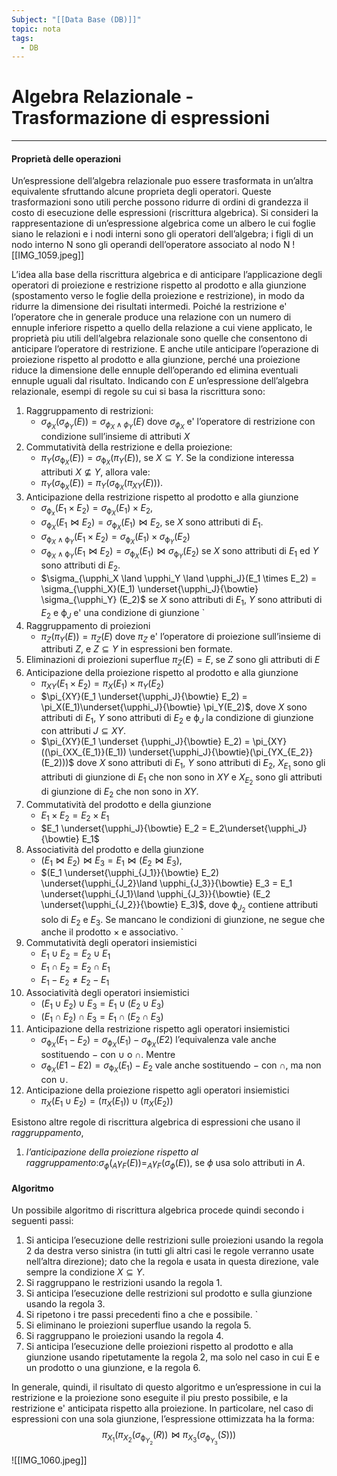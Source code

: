 ```yaml
---
Subject: "[[Data Base (DB)]]"
topic: nota
tags:
  - DB
---
```

# Algebra Relazionale - Trasformazione di espressioni
---
#### Proprietà delle operazioni 
Un’espressione dell’algebra relazionale puo essere trasformata in un’altra equivalente sfruttando alcune proprieta degli operatori. Queste trasformazioni sono utili perche possono ridurre di ordini di grandezza il costo di esecuzione delle espressioni (riscrittura algebrica).
Si consideri la rappresentazione di un’espressione algebrica come un albero le cui foglie siano le relazioni e i nodi interni sono gli operatori dell’algebra; i figli di un nodo interno N sono gli operandi dell’operatore associato al nodo N
![[IMG_1059.jpeg]]

L’idea alla base della riscrittura algebrica e di anticipare l’applicazione degli operatori di proiezione e restrizione rispetto al prodotto e alla giunzione (spostamento verso le foglie della proiezione e restrizione), in modo da ridurre la dimensione dei risultati intermedi. 
Poiché la restrizione e' l’operatore che in generale produce una relazione con un numero di ennuple inferiore rispetto a quello della relazione a cui viene applicato, le proprietà piu utili dell’algebra relazionale sono quelle che consentono di anticipare l’operatore di restrizione. E anche utile anticipare l’operazione di proiezione rispetto al prodotto e alla giunzione, perché una proiezione riduce la dimensione delle ennuple dell’operando ed elimina eventuali ennuple uguali dal risultato.
Indicando con $E$ un’espressione dell’algebra relazionale, esempi di regole su cui si
basa la riscrittura sono:
1. Raggruppamento di restrizioni: 
	- $\sigma_{\phi_X}(\sigma_{\phi_Y}(E)) = \sigma_{\phi_X \land \phi_Y}(E)$
	dove $\sigma_{\phi_X}$ e' l’operatore di restrizione con condizione sull’insieme di attributi  $X$
2. Commutatività della restrizione e della proiezione: 
	- $\pi_Y(\sigma_{\upphi_X}(E)) = \sigma_{\upphi_X}(\pi_Y(E))$, se $X \subseteq Y$.
	Se la condizione interessa attributi $X \not\subseteq Y$, allora vale:
	- $\pi_Y(\sigma_{\upphi_X}(E)) = \pi_Y(\sigma_{\upphi_X}(\pi_{XY}(E)))$.
3. Anticipazione della restrizione rispetto al prodotto e alla giunzione
	- $\sigma_{\upphi_x}(E_1 \times E_2) = \sigma_{\upphi_X}(E_1) \times E_2$,
	- $\sigma_{\upphi_X}(E_1 \bowtie E_2) = \sigma_{\upphi_X}(E_1) \bowtie E_2$,
	se $X$ sono attributi di $E_1$.
	- $\sigma_{\upphi_X \land \upphi_Y}(E_1 \times E_2) = \sigma_{\upphi_X}(E_1) \times \sigma_{\upphi_Y} (E_2)$
	- $\sigma_{\upphi_X \land \upphi_Y}(E_1 \bowtie E_2) = \sigma_{\upphi_X}(E_1) \bowtie \sigma_{\upphi_Y} (E_2)$
	se $X$ sono attributi di $E_1$ ed $Y$ sono attributi di $E_2$.
	- $\sigma_{\upphi_X \land \upphi_Y \land \upphi_J}(E_1 \times E_2) = \sigma_{\upphi_X}(E_1) \underset{\upphi_J}{\bowtie} \sigma_{\upphi_Y} (E_2)$
	se $X$ sono attributi di $E_1$, $Y$ sono attributi di $E_2$ e $\upphi_J$ e' una condizione di giunzione `
4. Raggruppamento di proiezioni
	- $\pi_Z(\pi_Y(E)) = \pi_Z(E)$
	dove $\pi_Z$ e' l’operatore di proiezione sull’insieme di attributi $Z$, e $Z \subseteq Y$ in espressioni ben formate.
5. Eliminazioni di proiezioni superflue
	$\pi_Z(E) = E$,
	se $Z$ sono gli attributi di $E$
6. Anticipazione della proiezione rispetto al prodotto e alla giunzione
	- $\pi_{XY}(E_1 \times E_2) = \pi_X(E_1) \times \pi_Y(E_2)$
	- $\pi_{XY}(E_1 \underset{\upphi_J}{\bowtie} E_2) = \pi_X(E_1)\underset{\upphi_J}{\bowtie} \pi_Y(E_2)$,
	dove $X$ sono attributi di $E_1$, $Y$ sono attributi di $E_2$ e $\upphi_J$ la condizione di giunzione con attributi $J \subseteq XY$.
	- $\pi_{XY}(E_1 \underset {\upphi_J}{\bowtie} E_2) = \pi_{XY}((\pi_{XX_{E_1}}(E_1)) \underset{\upphi_J}{\bowtie}(\pi_{YX_{E_2}}(E_2)))$
	dove $X$ sono attributi di $E_1$, $Y$ sono attributi di $E_2$, $X_{E_1}$ sono gli attributi di giunzione di $E_1$ che non sono in $XY$ e $X_{E_2}$ sono gli attributi di giunzione di $E_2$ che non sono in $XY$.
7. Commutatività del prodotto e della giunzione
	- $E_1 \times E_2 = E_2 \times E_1$
	- $E_1 \underset{\upphi_J}{\bowtie} E_2 = E_2\underset{\upphi_J}{\bowtie} E_1$
8. Associatività del prodotto e della giunzione
	- $(E_1 \bowtie E_2) \bowtie E_3 = E_1 \bowtie (E_2 \bowtie E_3)$,
	- $(E_1 \underset{\upphi_{J_1}}{\bowtie} E_2) \underset{\upphi_{J_2}\land \upphi_{J_3}}{\bowtie} E_3 = E_1 \underset{\upphi_{J_1}\land \upphi_{J_3}}{\bowtie} (E_2 \underset{\upphi_{J_2}}{\bowtie} E_3)$,
	dove $\upphi_{J_2}$ contiene attributi solo di $E_2$ e $E_3$. Se mancano le condizioni di giunzione, ne segue che anche il prodotto $\times$ e associativo. `
9. Commutatività degli operatori insiemistici
	- $E_1 \cup E_2 = E_2 \cup E_1$
	- $E_1 \cap E_2 = E_2 \cap E_1$
	- $E_1 - E_2 \not= E_2 - E_1$
10. Associatività degli operatori insiemistici
	- $(E_1 \cup E_2) \cup E_3 = E_1 \cup (E_2 \cup E_3)$
	- $(E_1 \cap E_2) \cap E_3 = E_1 \cap (E_2 \cap E_3)$
1. Anticipazione della restrizione rispetto agli operatori insiemistici
	- $\sigma_{\upphi_X}(E_1 - E_2) = \sigma_{\upphi_X} (E_1) - \sigma_{\upphi_X}(E2)$
	l’equivalenza vale anche sostituendo $-$ con $\cup$ o $\cap$. Mentre
	- $\sigma_{\upphi_X}(E1 - E2) = \sigma_{\upphi_X}(E_1) - E_2$
	vale anche sostituendo $-$ con $\cap$, ma non con $\cup$.
12. Anticipazione della proiezione rispetto agli operatori insiemistici
	- $\pi_X(E_1 \cup E_2) = (\pi_X(E_1)) \cup (\pi_X(E_2))$


Esistono altre regole di riscrittura algebrica di espressioni che usano il _raggruppamento_, 
1. _l’anticipazione della proiezione rispetto al raggruppamento_:$\sigma_{\phi}(_A\gamma_F(E)) = _A\gamma_F(\sigma_\phi(E))$, se $\phi$ usa solo attributi in $A$.

#### Algoritmo
Un possibile algoritmo di riscrittura algebrica procede quindi secondo i seguenti
passi:
1. Si anticipa l’esecuzione delle restrizioni sulle proiezioni usando la regola 2 da destra verso sinistra (in tutti gli altri casi le regole verranno usate nell’altra direzione);
dato che la regola e usata in questa direzione, vale sempre la condizione  $X \subseteq Y$.
2. Si raggruppano le restrizioni usando la regola 1.
3. Si anticipa l’esecuzione delle restrizioni sul prodotto e sulla giunzione usando la regola 3.
4. Si ripetono i tre passi precedenti fino a che e possibile. `
5. Si eliminano le proiezioni superflue usando la regola 5.
6. Si raggruppano le proiezioni usando la regola 4.
7. Si anticipa l’esecuzione delle proiezioni rispetto al prodotto e alla giunzione usando ripetutamente la regola 2, ma solo nel caso in cui E e un prodotto o una giunzione, e la regola 6.

In generale, quindi, il risultato di questo algoritmo e un’espressione in cui la restrizione e la proiezione sono eseguite il piu presto possibile, e la restrizione e' anticipata rispetto alla proiezione. In particolare, nel caso di espressioni con una sola giunzione, l’espressione ottimizzata ha la forma:
$$\pi_{X_1}(\pi_{X_2}(\sigma_{\upphi_{Y_2}}(R)) \bowtie \pi_{X_3}(\sigma_{\upphi_{Y_3}}(S)))$$

![[IMG_1060.jpeg]]

